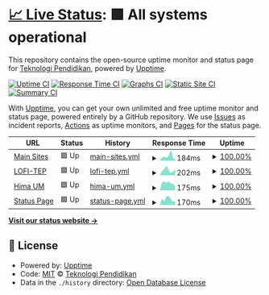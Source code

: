 # [📈 Live Status](https://status.sistem.teknologipendidikan.or.id): <!--live status--> **🟩 All systems operational**

This repository contains the open-source uptime monitor and status page for [Teknologi Pendidikan](https://teknologipendidikan.or.id), powered by [Upptime](https://github.com/upptime/upptime).

[![Uptime CI](https://github.com/teknologi-pendidikan/uptime-robot/workflows/Uptime%20CI/badge.svg)](https://github.com/teknologi-pendidikan/uptime-robot/actions?query=workflow%3A%22Uptime+CI%22)
[![Response Time CI](https://github.com/teknologi-pendidikan/uptime-robot/workflows/Response%20Time%20CI/badge.svg)](https://github.com/teknologi-pendidikan/uptime-robot/actions?query=workflow%3A%22Response+Time+CI%22)
[![Graphs CI](https://github.com/teknologi-pendidikan/uptime-robot/workflows/Graphs%20CI/badge.svg)](https://github.com/teknologi-pendidikan/uptime-robot/actions?query=workflow%3A%22Graphs+CI%22)
[![Static Site CI](https://github.com/teknologi-pendidikan/uptime-robot/workflows/Static%20Site%20CI/badge.svg)](https://github.com/teknologi-pendidikan/uptime-robot/actions?query=workflow%3A%22Static+Site+CI%22)
[![Summary CI](https://github.com/teknologi-pendidikan/uptime-robot/workflows/Summary%20CI/badge.svg)](https://github.com/teknologi-pendidikan/uptime-robot/actions?query=workflow%3A%22Summary+CI%22)

With [Upptime](https://upptime.js.org), you can get your own unlimited and free uptime monitor and status page, powered entirely by a GitHub repository. We use [Issues](https://github.com/teknologi-pendidikan/uptime-robot/issues) as incident reports, [Actions](https://github.com/teknologi-pendidikan/uptime-robot/actions) as uptime monitors, and [Pages](https://status.sistem.teknologipendidikan.or.id) for the status page.

<!--start: status pages-->
<!-- This summary is generated by Upptime (https://github.com/upptime/upptime) -->
<!-- Do not edit this manually, your changes will be overwritten -->
<!-- prettier-ignore -->
| URL | Status | History | Response Time | Uptime |
| --- | ------ | ------- | ------------- | ------ |
| <img alt="" src="https://favicons.githubusercontent.com/teknologipendidikan.or.id" height="13"> [Main Sites](https://teknologipendidikan.or.id) | 🟩 Up | [main-sites.yml](https://github.com/teknologi-pendidikan/uptime-robot/commits/HEAD/history/main-sites.yml) | <details><summary><img alt="Response time graph" src="./graphs/main-sites/response-time-week.png" height="20"> 184ms</summary><br><a href="https://status.sistem.teknologipendidikan.or.id/history/main-sites"><img alt="Response time 235" src="https://img.shields.io/endpoint?url=https%3A%2F%2Fraw.githubusercontent.com%2Fteknologi-pendidikan%2Fuptime-robot%2FHEAD%2Fapi%2Fmain-sites%2Fresponse-time.json"></a><br><a href="https://status.sistem.teknologipendidikan.or.id/history/main-sites"><img alt="24-hour response time 69" src="https://img.shields.io/endpoint?url=https%3A%2F%2Fraw.githubusercontent.com%2Fteknologi-pendidikan%2Fuptime-robot%2FHEAD%2Fapi%2Fmain-sites%2Fresponse-time-day.json"></a><br><a href="https://status.sistem.teknologipendidikan.or.id/history/main-sites"><img alt="7-day response time 184" src="https://img.shields.io/endpoint?url=https%3A%2F%2Fraw.githubusercontent.com%2Fteknologi-pendidikan%2Fuptime-robot%2FHEAD%2Fapi%2Fmain-sites%2Fresponse-time-week.json"></a><br><a href="https://status.sistem.teknologipendidikan.or.id/history/main-sites"><img alt="30-day response time 235" src="https://img.shields.io/endpoint?url=https%3A%2F%2Fraw.githubusercontent.com%2Fteknologi-pendidikan%2Fuptime-robot%2FHEAD%2Fapi%2Fmain-sites%2Fresponse-time-month.json"></a><br><a href="https://status.sistem.teknologipendidikan.or.id/history/main-sites"><img alt="1-year response time 235" src="https://img.shields.io/endpoint?url=https%3A%2F%2Fraw.githubusercontent.com%2Fteknologi-pendidikan%2Fuptime-robot%2FHEAD%2Fapi%2Fmain-sites%2Fresponse-time-year.json"></a></details> | <details><summary><a href="https://status.sistem.teknologipendidikan.or.id/history/main-sites">100.00%</a></summary><a href="https://status.sistem.teknologipendidikan.or.id/history/main-sites"><img alt="All-time uptime 99.78%" src="https://img.shields.io/endpoint?url=https%3A%2F%2Fraw.githubusercontent.com%2Fteknologi-pendidikan%2Fuptime-robot%2FHEAD%2Fapi%2Fmain-sites%2Fuptime.json"></a><br><a href="https://status.sistem.teknologipendidikan.or.id/history/main-sites"><img alt="24-hour uptime 100.00%" src="https://img.shields.io/endpoint?url=https%3A%2F%2Fraw.githubusercontent.com%2Fteknologi-pendidikan%2Fuptime-robot%2FHEAD%2Fapi%2Fmain-sites%2Fuptime-day.json"></a><br><a href="https://status.sistem.teknologipendidikan.or.id/history/main-sites"><img alt="7-day uptime 100.00%" src="https://img.shields.io/endpoint?url=https%3A%2F%2Fraw.githubusercontent.com%2Fteknologi-pendidikan%2Fuptime-robot%2FHEAD%2Fapi%2Fmain-sites%2Fuptime-week.json"></a><br><a href="https://status.sistem.teknologipendidikan.or.id/history/main-sites"><img alt="30-day uptime 99.78%" src="https://img.shields.io/endpoint?url=https%3A%2F%2Fraw.githubusercontent.com%2Fteknologi-pendidikan%2Fuptime-robot%2FHEAD%2Fapi%2Fmain-sites%2Fuptime-month.json"></a><br><a href="https://status.sistem.teknologipendidikan.or.id/history/main-sites"><img alt="1-year uptime 99.78%" src="https://img.shields.io/endpoint?url=https%3A%2F%2Fraw.githubusercontent.com%2Fteknologi-pendidikan%2Fuptime-robot%2FHEAD%2Fapi%2Fmain-sites%2Fuptime-year.json"></a></details>
| <img alt="" src="https://favicons.githubusercontent.com/lofi.um.teknologipendidikan.or.id" height="13"> [LOFI-TEP](https://lofi.um.teknologipendidikan.or.id) | 🟩 Up | [lofi-tep.yml](https://github.com/teknologi-pendidikan/uptime-robot/commits/HEAD/history/lofi-tep.yml) | <details><summary><img alt="Response time graph" src="./graphs/lofi-tep/response-time-week.png" height="20"> 202ms</summary><br><a href="https://status.sistem.teknologipendidikan.or.id/history/lofi-tep"><img alt="Response time 653" src="https://img.shields.io/endpoint?url=https%3A%2F%2Fraw.githubusercontent.com%2Fteknologi-pendidikan%2Fuptime-robot%2FHEAD%2Fapi%2Flofi-tep%2Fresponse-time.json"></a><br><a href="https://status.sistem.teknologipendidikan.or.id/history/lofi-tep"><img alt="24-hour response time 216" src="https://img.shields.io/endpoint?url=https%3A%2F%2Fraw.githubusercontent.com%2Fteknologi-pendidikan%2Fuptime-robot%2FHEAD%2Fapi%2Flofi-tep%2Fresponse-time-day.json"></a><br><a href="https://status.sistem.teknologipendidikan.or.id/history/lofi-tep"><img alt="7-day response time 202" src="https://img.shields.io/endpoint?url=https%3A%2F%2Fraw.githubusercontent.com%2Fteknologi-pendidikan%2Fuptime-robot%2FHEAD%2Fapi%2Flofi-tep%2Fresponse-time-week.json"></a><br><a href="https://status.sistem.teknologipendidikan.or.id/history/lofi-tep"><img alt="30-day response time 653" src="https://img.shields.io/endpoint?url=https%3A%2F%2Fraw.githubusercontent.com%2Fteknologi-pendidikan%2Fuptime-robot%2FHEAD%2Fapi%2Flofi-tep%2Fresponse-time-month.json"></a><br><a href="https://status.sistem.teknologipendidikan.or.id/history/lofi-tep"><img alt="1-year response time 653" src="https://img.shields.io/endpoint?url=https%3A%2F%2Fraw.githubusercontent.com%2Fteknologi-pendidikan%2Fuptime-robot%2FHEAD%2Fapi%2Flofi-tep%2Fresponse-time-year.json"></a></details> | <details><summary><a href="https://status.sistem.teknologipendidikan.or.id/history/lofi-tep">100.00%</a></summary><a href="https://status.sistem.teknologipendidikan.or.id/history/lofi-tep"><img alt="All-time uptime 99.83%" src="https://img.shields.io/endpoint?url=https%3A%2F%2Fraw.githubusercontent.com%2Fteknologi-pendidikan%2Fuptime-robot%2FHEAD%2Fapi%2Flofi-tep%2Fuptime.json"></a><br><a href="https://status.sistem.teknologipendidikan.or.id/history/lofi-tep"><img alt="24-hour uptime 100.00%" src="https://img.shields.io/endpoint?url=https%3A%2F%2Fraw.githubusercontent.com%2Fteknologi-pendidikan%2Fuptime-robot%2FHEAD%2Fapi%2Flofi-tep%2Fuptime-day.json"></a><br><a href="https://status.sistem.teknologipendidikan.or.id/history/lofi-tep"><img alt="7-day uptime 100.00%" src="https://img.shields.io/endpoint?url=https%3A%2F%2Fraw.githubusercontent.com%2Fteknologi-pendidikan%2Fuptime-robot%2FHEAD%2Fapi%2Flofi-tep%2Fuptime-week.json"></a><br><a href="https://status.sistem.teknologipendidikan.or.id/history/lofi-tep"><img alt="30-day uptime 99.83%" src="https://img.shields.io/endpoint?url=https%3A%2F%2Fraw.githubusercontent.com%2Fteknologi-pendidikan%2Fuptime-robot%2FHEAD%2Fapi%2Flofi-tep%2Fuptime-month.json"></a><br><a href="https://status.sistem.teknologipendidikan.or.id/history/lofi-tep"><img alt="1-year uptime 99.83%" src="https://img.shields.io/endpoint?url=https%3A%2F%2Fraw.githubusercontent.com%2Fteknologi-pendidikan%2Fuptime-robot%2FHEAD%2Fapi%2Flofi-tep%2Fuptime-year.json"></a></details>
| <img alt="" src="https://favicons.githubusercontent.com/hima.um.teknologipendidikan.or.id" height="13"> [Hima UM](https://hima.um.teknologipendidikan.or.id) | 🟩 Up | [hima-um.yml](https://github.com/teknologi-pendidikan/uptime-robot/commits/HEAD/history/hima-um.yml) | <details><summary><img alt="Response time graph" src="./graphs/hima-um/response-time-week.png" height="20"> 175ms</summary><br><a href="https://status.sistem.teknologipendidikan.or.id/history/hima-um"><img alt="Response time 1247" src="https://img.shields.io/endpoint?url=https%3A%2F%2Fraw.githubusercontent.com%2Fteknologi-pendidikan%2Fuptime-robot%2FHEAD%2Fapi%2Fhima-um%2Fresponse-time.json"></a><br><a href="https://status.sistem.teknologipendidikan.or.id/history/hima-um"><img alt="24-hour response time 89" src="https://img.shields.io/endpoint?url=https%3A%2F%2Fraw.githubusercontent.com%2Fteknologi-pendidikan%2Fuptime-robot%2FHEAD%2Fapi%2Fhima-um%2Fresponse-time-day.json"></a><br><a href="https://status.sistem.teknologipendidikan.or.id/history/hima-um"><img alt="7-day response time 175" src="https://img.shields.io/endpoint?url=https%3A%2F%2Fraw.githubusercontent.com%2Fteknologi-pendidikan%2Fuptime-robot%2FHEAD%2Fapi%2Fhima-um%2Fresponse-time-week.json"></a><br><a href="https://status.sistem.teknologipendidikan.or.id/history/hima-um"><img alt="30-day response time 1247" src="https://img.shields.io/endpoint?url=https%3A%2F%2Fraw.githubusercontent.com%2Fteknologi-pendidikan%2Fuptime-robot%2FHEAD%2Fapi%2Fhima-um%2Fresponse-time-month.json"></a><br><a href="https://status.sistem.teknologipendidikan.or.id/history/hima-um"><img alt="1-year response time 1247" src="https://img.shields.io/endpoint?url=https%3A%2F%2Fraw.githubusercontent.com%2Fteknologi-pendidikan%2Fuptime-robot%2FHEAD%2Fapi%2Fhima-um%2Fresponse-time-year.json"></a></details> | <details><summary><a href="https://status.sistem.teknologipendidikan.or.id/history/hima-um">100.00%</a></summary><a href="https://status.sistem.teknologipendidikan.or.id/history/hima-um"><img alt="All-time uptime 99.89%" src="https://img.shields.io/endpoint?url=https%3A%2F%2Fraw.githubusercontent.com%2Fteknologi-pendidikan%2Fuptime-robot%2FHEAD%2Fapi%2Fhima-um%2Fuptime.json"></a><br><a href="https://status.sistem.teknologipendidikan.or.id/history/hima-um"><img alt="24-hour uptime 100.00%" src="https://img.shields.io/endpoint?url=https%3A%2F%2Fraw.githubusercontent.com%2Fteknologi-pendidikan%2Fuptime-robot%2FHEAD%2Fapi%2Fhima-um%2Fuptime-day.json"></a><br><a href="https://status.sistem.teknologipendidikan.or.id/history/hima-um"><img alt="7-day uptime 100.00%" src="https://img.shields.io/endpoint?url=https%3A%2F%2Fraw.githubusercontent.com%2Fteknologi-pendidikan%2Fuptime-robot%2FHEAD%2Fapi%2Fhima-um%2Fuptime-week.json"></a><br><a href="https://status.sistem.teknologipendidikan.or.id/history/hima-um"><img alt="30-day uptime 99.89%" src="https://img.shields.io/endpoint?url=https%3A%2F%2Fraw.githubusercontent.com%2Fteknologi-pendidikan%2Fuptime-robot%2FHEAD%2Fapi%2Fhima-um%2Fuptime-month.json"></a><br><a href="https://status.sistem.teknologipendidikan.or.id/history/hima-um"><img alt="1-year uptime 99.89%" src="https://img.shields.io/endpoint?url=https%3A%2F%2Fraw.githubusercontent.com%2Fteknologi-pendidikan%2Fuptime-robot%2FHEAD%2Fapi%2Fhima-um%2Fuptime-year.json"></a></details>
| <img alt="" src="https://favicons.githubusercontent.com/teknologi-pendidikan.github.io" height="13"> [Status Page](https://teknologi-pendidikan.github.io/uptime-robot/) | 🟩 Up | [status-page.yml](https://github.com/teknologi-pendidikan/uptime-robot/commits/HEAD/history/status-page.yml) | <details><summary><img alt="Response time graph" src="./graphs/status-page/response-time-week.png" height="20"> 170ms</summary><br><a href="https://status.sistem.teknologipendidikan.or.id/history/status-page"><img alt="Response time 166" src="https://img.shields.io/endpoint?url=https%3A%2F%2Fraw.githubusercontent.com%2Fteknologi-pendidikan%2Fuptime-robot%2FHEAD%2Fapi%2Fstatus-page%2Fresponse-time.json"></a><br><a href="https://status.sistem.teknologipendidikan.or.id/history/status-page"><img alt="24-hour response time 115" src="https://img.shields.io/endpoint?url=https%3A%2F%2Fraw.githubusercontent.com%2Fteknologi-pendidikan%2Fuptime-robot%2FHEAD%2Fapi%2Fstatus-page%2Fresponse-time-day.json"></a><br><a href="https://status.sistem.teknologipendidikan.or.id/history/status-page"><img alt="7-day response time 170" src="https://img.shields.io/endpoint?url=https%3A%2F%2Fraw.githubusercontent.com%2Fteknologi-pendidikan%2Fuptime-robot%2FHEAD%2Fapi%2Fstatus-page%2Fresponse-time-week.json"></a><br><a href="https://status.sistem.teknologipendidikan.or.id/history/status-page"><img alt="30-day response time 166" src="https://img.shields.io/endpoint?url=https%3A%2F%2Fraw.githubusercontent.com%2Fteknologi-pendidikan%2Fuptime-robot%2FHEAD%2Fapi%2Fstatus-page%2Fresponse-time-month.json"></a><br><a href="https://status.sistem.teknologipendidikan.or.id/history/status-page"><img alt="1-year response time 166" src="https://img.shields.io/endpoint?url=https%3A%2F%2Fraw.githubusercontent.com%2Fteknologi-pendidikan%2Fuptime-robot%2FHEAD%2Fapi%2Fstatus-page%2Fresponse-time-year.json"></a></details> | <details><summary><a href="https://status.sistem.teknologipendidikan.or.id/history/status-page">100.00%</a></summary><a href="https://status.sistem.teknologipendidikan.or.id/history/status-page"><img alt="All-time uptime 100.00%" src="https://img.shields.io/endpoint?url=https%3A%2F%2Fraw.githubusercontent.com%2Fteknologi-pendidikan%2Fuptime-robot%2FHEAD%2Fapi%2Fstatus-page%2Fuptime.json"></a><br><a href="https://status.sistem.teknologipendidikan.or.id/history/status-page"><img alt="24-hour uptime 100.00%" src="https://img.shields.io/endpoint?url=https%3A%2F%2Fraw.githubusercontent.com%2Fteknologi-pendidikan%2Fuptime-robot%2FHEAD%2Fapi%2Fstatus-page%2Fuptime-day.json"></a><br><a href="https://status.sistem.teknologipendidikan.or.id/history/status-page"><img alt="7-day uptime 100.00%" src="https://img.shields.io/endpoint?url=https%3A%2F%2Fraw.githubusercontent.com%2Fteknologi-pendidikan%2Fuptime-robot%2FHEAD%2Fapi%2Fstatus-page%2Fuptime-week.json"></a><br><a href="https://status.sistem.teknologipendidikan.or.id/history/status-page"><img alt="30-day uptime 100.00%" src="https://img.shields.io/endpoint?url=https%3A%2F%2Fraw.githubusercontent.com%2Fteknologi-pendidikan%2Fuptime-robot%2FHEAD%2Fapi%2Fstatus-page%2Fuptime-month.json"></a><br><a href="https://status.sistem.teknologipendidikan.or.id/history/status-page"><img alt="1-year uptime 100.00%" src="https://img.shields.io/endpoint?url=https%3A%2F%2Fraw.githubusercontent.com%2Fteknologi-pendidikan%2Fuptime-robot%2FHEAD%2Fapi%2Fstatus-page%2Fuptime-year.json"></a></details>

<!--end: status pages-->

[**Visit our status website →**](https://status.sistem.teknologipendidikan.or.id)

## 📄 License

- Powered by: [Upptime](https://github.com/upptime/upptime)
- Code: [MIT](./LICENSE) © [Teknologi Pendidikan](https://teknologipendidikan.or.id)
- Data in the `./history` directory: [Open Database License](https://opendatacommons.org/licenses/odbl/1-0/)
